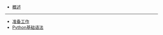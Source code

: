 <!-- docs/_sidebar.md -->

<div class="sidebar-content">

* [概述](/?id=概述)
---
* [准备工作](/python/python-prepare.md)
* [Python基础语法](/python/python-basic.md)

<div>